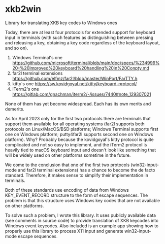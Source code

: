 # xkb2win
Library for translating XKB key codes to Windows ones

Today, there are at least four protocols for extended support for keyboard input in terminals (with such features as distinguishing between pressing and releasing a key, obtaining a key code regardless of the keyboard layout, and so on).

1. Windows Terminal's one
https://github.com/microsoft/terminal/blob/main/doc/specs/%234999%20-%20Improved%20keyboard%20handling%20in%20Conpty.md
2. far2l terminal extensions
https://github.com/elfmz/far2l/blob/master/WinPort/FarTTY.h
3. kitty's one
https://sw.kovidgoyal.net/kitty/keyboard-protocol/
4. iTerm2's one
https://gitlab.com/gnachman/iterm2/-/issues/7440#note_129307021

None of them has yet become widespread. Each has its own merits and demerits.

As for April 2023 only for the first two protocols there are terminals that support them available for all operating systems (far2l supports both protocols on Linux/MacOS/BSD platforms; Windows Terminal supports first one on Windows platform; putty4far2l supports second one on Windows platform). Why? Probably because the kovidgoyal's kitty protocol is quite complicated and not so easy to implement, and the iTerm2 protocol is heavily tied to macOS keyboard input and doesn't look like something that will be widely used on other platforms sometime in the future.

We come to the conclusion that one of the first two protocols (win32-input-mode and far2l terminal extensions) has a chance to become the de facto standard. Therefore, it makes sense to simplify their implementation in terminals.

Both of these standards use encoding of data from Windows KEY_EVENT_RECORD structure to the form of escape sequences. The problem is that this structure uses Windows key codes that are not available on other platforms.

To solve such a problem, I wrote this library. It uses publicly available data (see comments in source code) to provide translation of XKB keycodes into Windows event keycodes. Also included is an example app showing how to properly use this library to process X11 input and generate win32-input-mode escape sequences.
